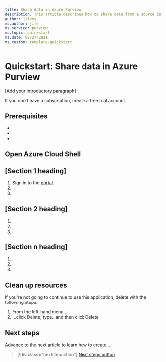 ```yaml
---
title: Share data in Azure Purview
description: This article describes how to share data from a source in Azure Purview.
author: jifems
ms.author: jife
ms.service: purview
ms.topic: quickstart
ms.date: 08/27/2021
ms.custom: template-quickstart 
---
```


<!--
Remove all the comments in this template before you sign-off or merge to the 
main branch.
-->

<!--
This template provides the basic structure of a quickstart article.
See the [quickstart guidance](contribute-how-to-mvc-quickstart.md) in the contributor guide.

To provide feedback on this template contact 
[the templates workgroup](mailto:templateswg@microsoft.com).
-->

<!-- 1. H1
Required. Starts with "Quickstart: " Make the first word following "Quickstart:" a 
verb. Identify both the technology/service and the language or framework, if applicable.
-->

# Quickstart: Share data in Azure Purview

<!-- 2. Introductory paragraph 
Required. Lead with a light intro that describes what the article covers. Answer the 
fundamental “why would I want to know this?” question. Keep it short.
-->

[Add your introductory paragraph]

<!-- 3. Create a free trial account 
Required if a free trial account exists. Include a link to a free trial before the 
first H2, if one exists. You can find listed examples in [Write quickstart]
(contribute-how-to-mvc-quickstart.md)
-->

If you don’t have a <service> subscription, create a free trial account...

<!-- 4. Prerequisites 
Required. First prerequisite is a link to a free trial account if one exists. If there 
are no prerequisites, state that no prerequisites are needed for this quickstart.
-->

## Prerequisites

- <!-- An Azure account with an active subscription. [Create an account for free]
  (https://azure.microsoft.com/free/?WT.mc_id=A261C142F). -->
- <!-- prerequisite 2 -->
- <!-- prerequisite n -->

<!-- 5. Open Azure Cloud Shell
Optional. Only include the Cloud Shell section if ALL commands can be run in the cloud shell.
-->

## Open Azure Cloud Shell

<!-- [!INCLUDE [cloud-shell-try-it.md](../../../includes/cloud-shell-try-it.md)] -->

<!-- 6. H2s
Required. Prescriptively guide the customer through an end-to-end procedure. Avoid 
linking off to other content - include whatever the customer needs to complete the scenario in the article.
-->

## [Section 1 heading]
<!-- Introduction paragraph -->

1. Sign in to the [<service> portal](url).
1. <!-- Step 2 -->
1. <!-- Step n -->

## [Section 2 heading]
<!-- Introduction paragraph -->
1. <!-- Step 1 -->
1. <!-- Step 2 -->
1. <!-- Step n -->

## [Section n heading]
<!-- Introduction paragraph -->
1. <!-- Step 1 -->
1. <!-- Step 2 -->
1. <!-- Step n -->

<!-- 7. Clean up resources
Required. If resources were created during the quickstart. If no resources were created, 
state that there are no resources to clean up in this section.
-->

## Clean up resources

If you're not going to continue to use this application, delete
<resources> with the following steps:

1. From the left-hand menu...
1. ...click Delete, type...and then click Delete

<!-- 8. Next steps
Required: A single link in the blue box format. Point to the next logical quickstart 
or tutorial in a series, or, if there are no other quickstarts or tutorials, to some 
other cool thing the customer can do. 
-->

## Next steps

Advance to the next article to learn how to create...
> [!div class="nextstepaction"]
> [Next steps button](contribute-how-to-mvc-quickstart.md)

<!--
Remove all the comments in this template before you sign-off or merge to the 
main branch.
-->
